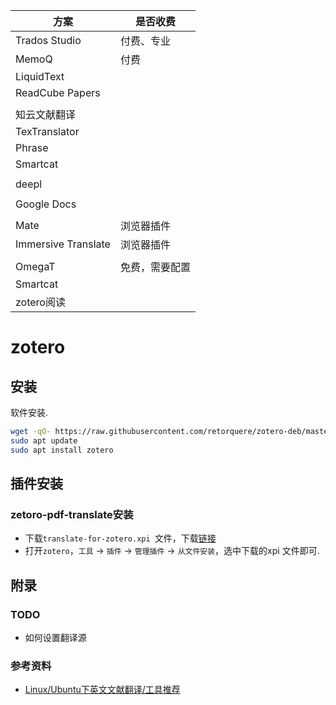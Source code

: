 
| 方案                | 是否收费       |
| ------------------- | -------------- |
| Trados Studio       | 付费、专业     |
| MemoQ               | 付费           |
| LiquidText          |                |
| ReadCube Papers     |                |
|                     |                |
| 知云文献翻译        |                |
| TexTranslator       |                |
| Phrase              |                |
| Smartcat            |                |
|                     |                |
| deepl               |                |
|                     |                |
| Google Docs         |                |
|                     |                |
| Mate                | 浏览器插件     |
| Immersive Translate | 浏览器插件     |
|                     |                |
| OmegaT              | 免费，需要配置 |
| Smartcat            |                |
| zotero阅读          |                |



# zotero

## 安装

软件安装.

```bash
wget -qO- https://raw.githubusercontent.com/retorquere/zotero-deb/master/install.sh | sudo bash
sudo apt update
sudo apt install zotero
```

## 插件安装

### zetoro-pdf-translate安装

* 下载`translate-for-zotero.xpi `文件，下载[链接](https://github.com/windingwind/zotero-pdf-translate/releases)
* 打开`zotero`，`工具` -> `插件` -> `管理插件` -> `从文件安装`，选中下载的xpi 文件即可.



## 附录

### TODO

* 如何设置翻译源

  

### 参考资料

* [Linux/Ubuntu下英文文献翻译/工具推荐](https://blog.csdn.net/qq_45598069/article/details/134249265)

